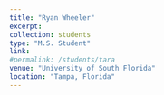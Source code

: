```yaml
---
title: "Ryan Wheeler"
excerpt:
collection: students
type: "M.S. Student"
link:
#permalink: /students/tara
venue: "University of South Florida"
location: "Tampa, Florida"
---
```

